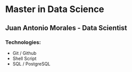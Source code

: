 # Master in Data Science

## Juan Antonio Morales - Data Scientist

### Technologies:
- Git / Github
- Shell Script
- SQL / PostgreSQL
